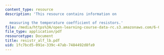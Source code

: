 ```yaml
---
content_type: resource
description: 'This resource contains information on

  measuring the temperature coefficient of resistors.'
file: /media/https%3A/open-learning-course-data-rc.s3.amazonaws.com/6-071j-introduction-to-electronics-signals-and-measurement-spring-2006/1fc7bcd5091e339c47ab7484492d8fa9_resistr_alf_lb.pdf
file_type: application/pdf
resourcetype: Document
title: resistr_alf_lb.pdf
uid: 1fc7bcd5-091e-339c-47ab-7484492d8fa9
---
```

